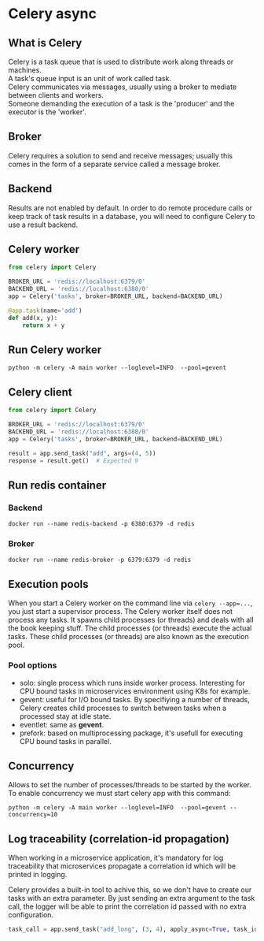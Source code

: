 # Celery async

## What is Celery
Celery is a task queue that is used to distribute work along threads or machines.  
A task's queue input is an unit of work called task.  
Celery communicates via messages, usually using a broker to mediate between clients and workers.  
Someone demanding the execution of a task is the 'producer' and the executor is the 'worker'.

## Broker
Celery requires a solution to send and receive messages; usually this comes in the form of a separate service called a message broker.

## Backend
Results are not enabled by default. In order to do remote procedure calls or keep track of task results in a database, you will need to configure Celery to use a result backend.

## Celery worker
```py
from celery import Celery

BROKER_URL = 'redis://localhost:6379/0'
BACKEND_URL = 'redis://localhost:6380/0'
app = Celery('tasks', broker=BROKER_URL, backend=BACKEND_URL)

@app.task(name='add')
def add(x, y):
    return x + y
```

## Run Celery worker
```
python -m celery -A main worker --loglevel=INFO  --pool=gevent
```


## Celery client
```py
from celery import Celery

BROKER_URL = 'redis://localhost:6379/0'
BACKEND_URL = 'redis://localhost:6380/0'
app = Celery('tasks', broker=BROKER_URL, backend=BACKEND_URL)

result = app.send_task("add", args=(4, 5))
response = result.get()  # Expected 9
```

## Run redis container

### Backend
```
docker run --name redis-backend -p 6380:6379 -d redis
```

### Broker
```
docker run --name redis-broker -p 6379:6379 -d redis
```

## Execution pools
When you start a Celery worker on the command line via ```celery --app=...```, you just start a supervisor process. The Celery worker itself does not process any tasks. It spawns child processes (or threads) and deals with all the book keeping stuff. The child processes (or threads) execute the actual tasks. These child processes (or threads) are also known as the execution pool.

### Pool options
- solo: single process which runs inside worker process. Interesting for CPU bound tasks in microservices environment using K8s for example.
- gevent: useful for I/O bound tasks. By specifiying a number of threads, Celery creates child processes to switch between tasks when a processed stay at idle state.
- eventlet: same as __gevent__.
- prefork: based on multiprocessing package, it's usefull for executing CPU bound tasks in parallel.


## Concurrency
Allows to set the number of processes/threads to be started by the worker. To enable concurrency we must start celery app with this command:
```
python -m celery -A main worker --loglevel=INFO  --pool=gevent --concurrency=10
```


## Log traceability (correlation-id propagation)
When working in a microservice application, it's mandatory for log traceability 
that microservices propagate a correlation id which will be printed in logging.

Celery provides a built-in tool to achive this, so we don't have to create our tasks
with an extra parameter. By just sending an extra argument to the task call, the logger
will be able to print the correlation id passed with no extra configuration.
```python
task_call = app.send_task("add_long", (3, 4), apply_async=True, task_id=correlation_id.get())
```